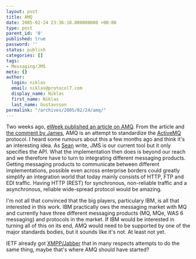```yaml
---
layout: post
title: AMQ
date: 2005-02-24 23:36:18.000000000 +00:00
type: post
parent_id: '0'
published: true
password: ''
status: publish
categories: []
tags:
- Messaging/JMS
meta: {}
author:
  login: niklas
  email: niklas@protocol7.com
  display_name: Niklas
  first_name: Niklas
  last_name: Gustavsson
permalink: "/archives/2005/02/24/amq/"
---
```

Two weeks ago, [eWeek published an article on AMQ](http://www.eweek.com/article2/0,1759,1761537,00.asp). From the article and [the comment by James](http://www.eweek.com/talkback_details/0,2278,s=26338&a=145166,00.asp?m=5610), AMQ is an attempt to standardize the [ActiveMQ](http://activemq.codehaus.org/) protocol. I heard some rumours about this a few months ago and think it's an interesting idea. As [Sean](http://seanmcgrath.blogspot.com/2005_02_20_seanmcgrath_archive.html#110926158454661193) write, JMS is our current tool but it only specifies the API. What the implementation then does is beyond our reach and we therefore have to turn to integrating different messaging products. Getting messaging products to communicate between different implementations, possible even across enterprise borders could greatly simplify an integration world that today mainly consists of HTTP, FTP and EDI traffic. Having HTTP (REST) for synchronous, non-reliable traffic and a  
asynchronous, reliable wide-spread protocol would be amazing.

I'm not all that convinced that the big players, particulary IBM, is all that interested in this work. IBM practically ows the messaging market with MQ and currently have three different messaging products (MQ, MQe, WAS 6 messaging) and protocols in the market. If IBM would be interested in turning all of this on its end, AMQ would need to be supported by one of the major standards bodies, but it sounds like it's not. At least not yet.

IETF already got [XMPP/Jabber](http://www.xmpp.org/) that in many respects attempts to do the same thing, maybe that's where AMQ should have started?

